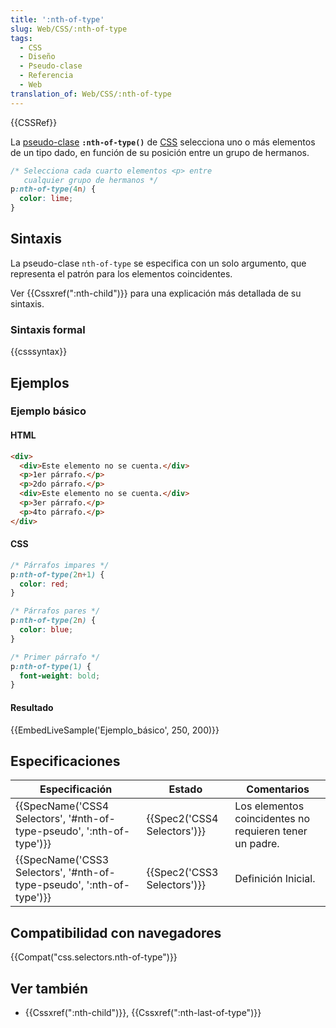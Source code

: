```yaml
---
title: ':nth-of-type'
slug: Web/CSS/:nth-of-type
tags:
  - CSS
  - Diseño
  - Pseudo-clase
  - Referencia
  - Web
translation_of: Web/CSS/:nth-of-type
---
```


{{CSSRef}}

La [pseudo-clase](/es/docs/Web/CSS/Pseudo-classes) **`:nth-of-type()`** de [CSS](/es/docs/Web/CSS) selecciona uno o más elementos de un tipo dado, en función de su posición entre un grupo de hermanos.

```css
/* Selecciona cada cuarto elementos <p> entre
   cualquier grupo de hermanos */
p:nth-of-type(4n) {
  color: lime;
}
```

## Sintaxis

La pseudo-clase `nth-of-type` se especifica con un solo argumento, que representa el patrón para los elementos coincidentes.

Ver {{Cssxref(":nth-child")}} para una explicación más detallada de su sintaxis.

### Sintaxis formal

{{csssyntax}}

## Ejemplos

### Ejemplo básico

#### HTML

```html
<div>
  <div>Este elemento no se cuenta.</div>
  <p>1er párrafo.</p>
  <p>2do párrafo.</p>
  <div>Este elemento no se cuenta.</div>
  <p>3er párrafo.</p>
  <p>4to párrafo.</p>
</div>
```

#### CSS

```css
/* Párrafos impares */
p:nth-of-type(2n+1) {
  color: red;
}

/* Párrafos pares */
p:nth-of-type(2n) {
  color: blue;
}

/* Primer párrafo */
p:nth-of-type(1) {
  font-weight: bold;
}
```

#### Resultado

{{EmbedLiveSample('Ejemplo_básico', 250, 200)}}

## Especificaciones

| Especificación                                                                               | Estado                               | Comentarios                                             |
| -------------------------------------------------------------------------------------------- | ------------------------------------ | ------------------------------------------------------- |
| {{SpecName('CSS4 Selectors', '#nth-of-type-pseudo', ':nth-of-type')}} | {{Spec2('CSS4 Selectors')}} | Los elementos coincidentes no requieren tener un padre. |
| {{SpecName('CSS3 Selectors', '#nth-of-type-pseudo', ':nth-of-type')}} | {{Spec2('CSS3 Selectors')}} | Definición Inicial.                                     |

## Compatibilidad con navegadores

{{Compat("css.selectors.nth-of-type")}}

## Ver también

- {{Cssxref(":nth-child")}}, {{Cssxref(":nth-last-of-type")}}
